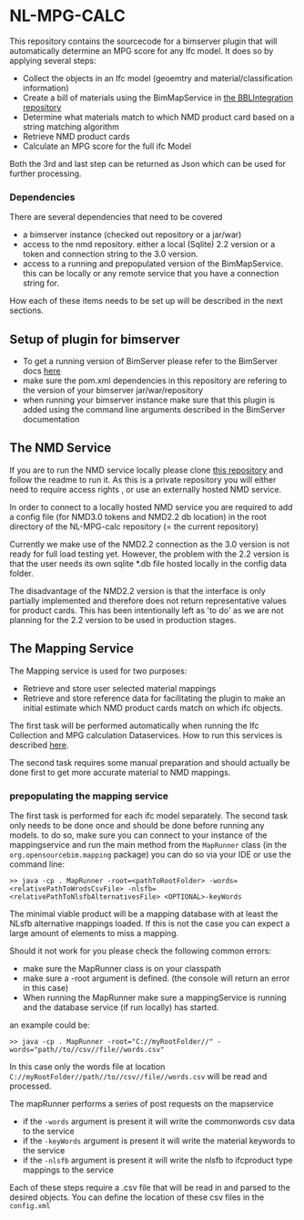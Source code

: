 # NL-MPG-CALC

This repository contains the sourcecode for a bimserver plugin that will automatically determine an MPG score for any Ifc model. It does so by applying several steps:
* Collect the objects in an Ifc model (geoemtry and material/classification information)
* Create a bill of materials using the BimMapService in [the BBLIntegration repository](https://github.com/TNOBIM/BBLintegration) 
* Determine what materials match to which NMD product card based on a string matching algorithm
* Retrieve NMD product cards
* Calculate an MPG score for the full ifc Model

Both the 3rd and last step can be returned as Json which can be used for further processing. 

### Dependencies
There are several dependencies that need to be covered
* a bimserver instance (checked out repository or a jar/war)
* access to the nmd repository. either a local (Sqlite) 2.2 version or a token and connection string to the 3.0 version. 
* access to a running and prepopulated version of the BimMapService. this can be locally or any remote service that you have a connection string for. 

How each of these items needs to be set up will be described in the next sections.

## Setup of plugin for bimserver

* To get a running version of BimServer please refer to the BimServer docs [here](https://github.com/opensourceBIM/BIMserver)
* make sure the pom.xml dependencies in this repository are refering to the version of your bimserver jar/war/repository 
* when running your bimserver instance make sure that this plugin is added using the command line arguments described in the BimServer documentation

## The NMD Service
If you are to run the NMD service locally please clone [this repository](https://github.com/TNOBIM/NMD/) and follow the readme to run it. As this is a private repository you will either need to require access rights , or use an externally hosted NMD service.

In order to connect to a locally hosted NMD service you are required to add a config file (for NMD3.0 tokens and NMD2.2 db location) in the root directory of the NL-MPG-calc repository (= the current repository) 

Currently we make use of the NMD2.2 connection as the 3.0 version is not ready for full load testing yet. However, the problem with the 2.2 version is that the user needs its own sqlite *.db file hosted locally in the config data folder. 

The disadvantage of the NMD2.2 version is that the interface is only partially implemented and therefore does not return representative values for product cards. This has been intentionally left as 'to do' as we are not planning for the 2.2 version to be used in production stages.


## The Mapping Service
The Mapping service is used for two purposes:
* Retrieve and store user selected material mappings
* Retrieve and store reference data for facilitating the plugin to make an initial estimate which NMD product cards match on which ifc objects.

The first task will be performed automatically when running the Ifc Collection and MPG calculation Dataservices. How to run this services is described [here](https://github.com/TNOBIM/BBLintegration).


The second task requires some manual preparation and should actually be done first to get more accurate material to NMD mappings.

### prepopulating the mapping service
The first task is performed for each ifc model separately. The second task only needs to be done once and should be done before running any models. to do so, make sure you can connect to your instance of the mappingservice and run the main method from the `MapRunner` class (in the `org.opensourcebim.mapping` package) you can do so via your IDE or use the command line:

```
>> java -cp . MapRunner -root=<pathToRootFolder> -words=<relativePathToWrodsCsvFile> -nlsfb=<relativePathToNlsfbAlternativesFile> <OPTIONAL>-keyWords
```

The minimal viable product will be a mapping database with at least the NLsfb alternative mappings loaded. If this is not the case you can expect a large amount of elements to miss a mapping. 

Should it not work for you please check the following common errors:
* make sure the MapRunner class is on your classpath 
* make sure a -root argument is defined. (the console will return an error in this case)
* When running the MapRunner make sure a mappingService is running and the database service (if run locally) has started.

an example could be: 
```
>> java -cp . MapRunner -root="C://myRootFolder//" -words="path//to//csv//file//words.csv"
```
In this case only the words file at location `C://myRootFolder//path//to//csv//file//words.csv` will be read and processed.

The mapRunner performs a series of post requests on the mapservice
* if the `-words` argument is present it will write the commonwords csv data to the service
* if the `-keyWords` argument is present it will write the material keywords to the service
* if the `-nlsfb` argument is present it will write the nlsfb to ifcproduct type mappings to the service

Each of these steps require a .csv file that will be read in and parsed to the desired objects. You can define the location of these csv files in the `config.xml`






